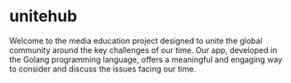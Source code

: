 # unitehub
Welcome to the media education project designed to unite the global community around the key challenges of our time. Our app, developed in the Golang programming language, offers a meaningful and engaging way to consider and discuss the issues facing our time.
